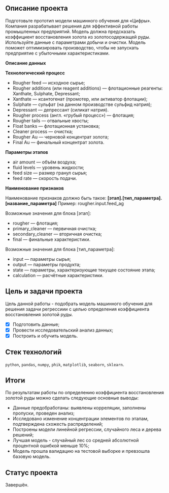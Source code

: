 ## Описание проекта

Подготовьте прототип модели машинного обучения для «Цифры». Компания разрабатывает решения для эффективной работы промышленных предприятий.
Модель должна предсказать коэффициент восстановления золота из золотосодержащей руды. Используйте данные с параметрами добычи и очистки. 
Модель поможет оптимизировать производство, чтобы не запускать предприятие с убыточными характеристиками.

**Описание данных**

**Технологический процесс**

- Rougher feed — исходное сырье;
- Rougher additions (или reagent additions) — флотационные реагенты: Xanthate, Sulphate, Depressant;
- Xanthate — ксантогенат (промотер, или активатор флотации);
- Sulphate — сульфат (на данном производстве сульфид натрия);
- Depressant — депрессант (силикат натрия).
- Rougher process (англ. «грубый процесс») — флотация;
- Rougher tails — отвальные хвосты;
- Float banks — флотационная установка;
- Cleaner process — очистка;
- Rougher Au — черновой концентрат золота;
- Final Au — финальный концентрат золота.

**Параметры этапов**

- air amount — объём воздуха;
- fluid levels — уровень жидкости;
- feed size — размер гранул сырья;
- feed rate — скорость подачи.

**Наименование признаков**

Наименование признаков должно быть такое:
**[этап].[тип_параметра].[название_параметра]**
Пример: rougher.input.feed_ag

Возможные значения для блока [этап]:

- rougher — флотация;
- primary_cleaner — первичная очистка;
- secondary_cleaner — вторичная очистка;
- final — финальные характеристики.

Возможные значения для блока [тип_параметра]:

- input — параметры сырья;
- output — параметры продукта;
- state — параметры, характеризующие текущее состояние этапа;
- calculation — расчётные характеристики.

## Цель и задачи проекта

Цель данной работы - подобрать модель машинного обучения для решения задачи регрессиии с целью определения коэффициента восстановления золотой руды.

- [x] Подготовить данные;
- [x] Провести исследовательский анализ данных;
- [x] Построить и обучить модель.

## Стек технологий

`python`, `pandas`, `numpy`, `phik`, `matplotlib`, `seaborn`, `sklearn`.

## Итоги

 По результатам работы по определению коэффициента восстановления золотой руды можно сделать следующие основные выводы:

- Данные предобработаны: выявлены корреляции, заполнены пропуски, проведен анализ;
- Исследовано изменение концентрации элементов по этапам, подтверждена схожесть распределений;
- Построены модели линейной регрессии, случайного леса и дерева решений;
- Лучшая модель - случайный лес со средней абсолютной процентной ошибкой меньше 10%;
- Модель прошла валидацию на тестовой выборке и превзошла базовую модель.

## Статус проекта

Завершён.